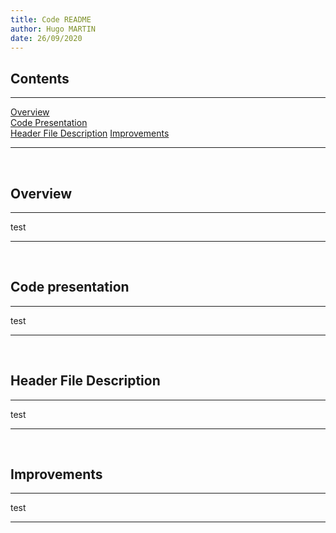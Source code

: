 ```yaml
---
title: Code README
author: Hugo MARTIN
date: 26/09/2020
---
```


## Contents

---

[Overview]()\
[Code Presentation]()\
[Header File Description]()
[Improvements]()

---
<br>

## Overview

---

test

---
<br>

## Code presentation

---

test

---
<br>

## Header File Description

---

test

---
<br>

## Improvements

---

test

---